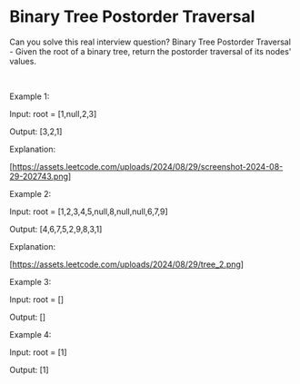 # Binary Tree Postorder Traversal

Can you solve this real interview question? Binary Tree Postorder Traversal - Given the root of a binary tree, return the postorder traversal of its nodes' values.

 

Example 1:

Input: root = [1,null,2,3]

Output: [3,2,1]

Explanation:

[https://assets.leetcode.com/uploads/2024/08/29/screenshot-2024-08-29-202743.png]

Example 2:

Input: root = [1,2,3,4,5,null,8,null,null,6,7,9]

Output: [4,6,7,5,2,9,8,3,1]

Explanation:

[https://assets.leetcode.com/uploads/2024/08/29/tree_2.png]

Example 3:

Input: root = []

Output: []

Example 4:

Input: root = [1]

Output: [1]
